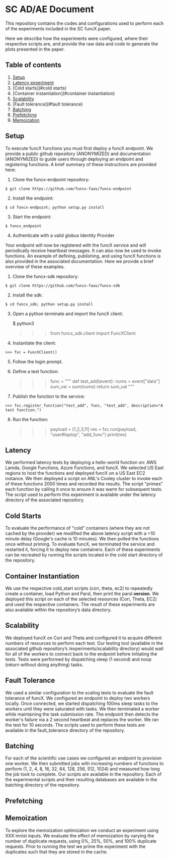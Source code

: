 # SC AD/AE Document


This repository contains the codes and configurations used to perform each of the experiments included in the SC funcX paper.

Here we describe how the experiments were configured, where their respective scripts are, and provide the raw data and code to generate the plots presented in the paper.

## Table of contents

1. [Setup](#setup)
2. [Latency experiment](#latency)
3. [Cold starts](#cold starts)
4. [Container instantiation](#container instantiation)
5. [Scalability](#scalability)
6. [Fault tolerance](#fault tolerance)
7. [Batching](#batching)
8. [Prefetching](#prefetching)
9. [Memoization](#memoization)

## Setup

To execute funcX functions you must first deploy a funcX endpoint. We provide a public github repository (ANONYMIZED) and documentation (ANONYMIZED) to guide users through deploying an endpoint and registering functions. A brief summary of these instructions are provided here:

1. Clone the funcx-endpoint repository: 

`$ git clone https://github.com/funcx-faas/funcx-endpoint`

2. Install the endpoint: 

`$ cd funcx-endpoint; python setup.py install`

3. Start the endpoint: 

`$ funcx_endpoint`

4. Authenticate with a valid globus Identity Provider

Your endpoint will now be registered with the funcX service and will periodically receive heartbeat messages. It can also now be used to invoke functions. An example of defining, publishing, and using funcX functions is also provided in the associated documentation. Here we provide a brief overview of these examples.

1. Clone the funcx-sdk repository: 

`$ git clone https://github.com/funcx-faas/funcx-sdk`

2. Install the sdk: 

`$ cd funcx_sdk; python setup.py install`

3. Open a python terminate and import the funcX client: 

    $ python3
    >>> from funcx_sdk.client import FuncXClient

4. Instantiate the client:

`>>> fxc = FuncXClient()`

5. Follow the login prompt.

6. Define a test function:

    >>> func = """
    def test_add(event):
        nums = event["data"]
        sum_val = sum(nums)
        return sum_val
    """

7. Publish the function to the service:

`>>> fxc.register_function("test_add", func, "test_add", description="A test function.")`

8. Run the function:

    >>> payload = [1,2,3,11]
    >>> res = fxc.run(payload, "user#laptop", "add_func")
    >>> print(res)


## Latency

We performed latency tests by deploying a hello-world function on: AWS Lamda, Google Functions, Azure Functions, and funcX. We selected US East regions to host the functions and deployed funcX on a US East EC2 instance. We then deployed a script on ANL's Cooley cluster to invoke each of these functions 2000 times and recorded the results. The script "primes" each function by calling it once to ensure it was warm for subsequent tests. The script used to perform this experiment is available under the latency directory of the associated repository.

## Cold Starts

To evaluate the performance of "cold" containers (where they are not cached by the provider) we modified the above latency script with a >10 minute delay (Google's cache is 10 minutes). We then polled the functions once without priming. To evaluate funcX, we terminated the service and restarted it, forcing it to deploy new containers. Each of these experiments can be recreated by running the scripts located in the cold start directory of the repository.


## Container Instantiation
We use the respective cold\_start scripts (cori, theta, ec2) to repeatedly create a container, load Python and Parsl, then print the parsl.__version__. We deployed this script on each of the selected resources (Cori, Theta, EC2) and used the respective containers. The result of these experiments are also available within the repository’s data directory.

## Scalability

We deployed funcX on Cori and Theta and configured it to acquire different numbers of resources to perform each test. Our testing tool (available in the associated github repository’s /experiments/scalability directory) would wait for all of the workers to connect back to the endpoint before initiating the tests. Tests were performed by dispatching sleep (1 second) and noop (return without doing anything) tasks.

## Fault Tolerance

We used a similar configuration to the scaling tests to evaluate the fault tolerance of funcX. We configured an endpoint to deploy two workers locally. Once connected, we started dispatching 100ms sleep tasks to the workers until they were saturated with tasks. We then terminated a worker while maintaining the task submission rate. The endpoint then detects the worker's failure via a 2 second heartbeat and replaces the worker. We ran the test for 10 seconds. The scripts used to perform these tests are available in the fault\_tolerance directory of the repository.

## Batching

For each of the scientific use cases we configured an endpoint to provision one worker. We then submitted jobs with increasing numbers of functions to perform (1, 2, 4, 8, 16, 32, 64, 128, 256, 512, 1024) and measured how long the job took to complete. Our scripts are available in the repository. Each of the experimental scripts and their resulting databases are available in the batching directory of the repository.

## Prefetching


## Memoization

To explore the memoization optimization we conduct an experiment using XXX mnist inputs. We evaluate the effect of memoization by varying the number of duplicate requests, using 0%, 25%, 50%, and 100% duplicate requests. Prior to running the test we prime the experiment with the duplicates such that they are stored in the cache.


